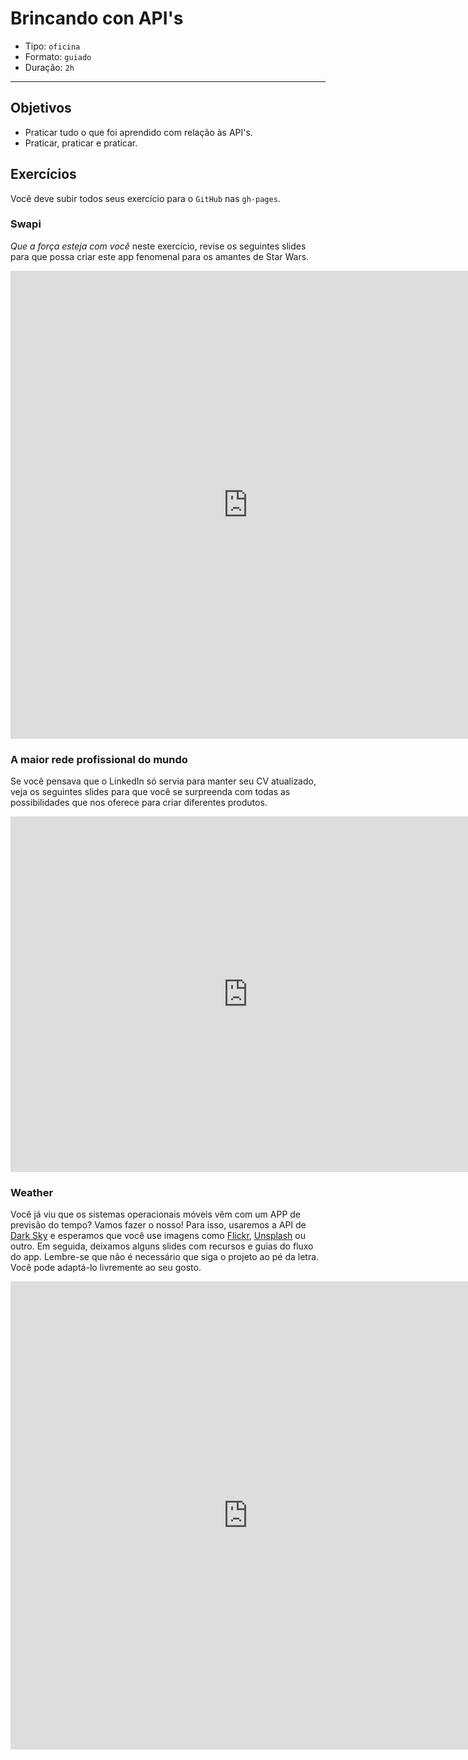 # Brincando con API's

- Tipo: `oficina`
- Formato: `guiado`
- Duração: `2h`

***

## Objetivos

- Praticar tudo o que foi aprendido com relação às API's.
- Praticar, praticar e praticar.

## Exercícios

Você deve subir todos seus exercício para o `GitHub` nas `gh-pages`.

### Swapi

_Que a força esteja com você_ neste exercício, revise os seguintes slides para que possa criar este app fenomenal para os amantes de Star Wars.

<iframe src="https://docs.google.com/presentation/d/e/2PACX-1vRGrO9hyhFU--4MSOJZgA8nRxfJ9qPdI6-2y25bTlBqo4T6C_VKfPm0IKEk-TIsx6a47Jk6lKgME-IS/embed?start=false&loop=false&delayms=5000" frameborder="0" width="760" height="749" allowfullscreen="true" mozallowfullscreen="true" webkitallowfullscreen="true"></iframe>

### A maior rede profissional do mundo

Se você pensava que o LinkedIn só servia para manter seu CV atualizado, veja os seguintes slides para que você se surpreenda com todas as possibilidades que nos oferece para criar diferentes produtos.

<iframe src="https://docs.google.com/presentation/d/e/2PACX-1vSjQwnB8r8N5hFRhtE1wQ9a8GH13MDjhQhPYwmekE66Qtwrdlld582UwJr1EomzQxjLNKr3UpzwVkLp/embed?start=false&loop=false&delayms=5000" frameborder="0" width="760" height="569" allowfullscreen="true" mozallowfullscreen="true" webkitallowfullscreen="true"></iframe>

### Weather

Você já viu que os sistemas operacionais móveis vêm com um APP de previsão do tempo? Vamos fazer o nosso! Para isso, usaremos a API de [Dark Sky](https://darksky.net/dev) e esperamos que você use imagens como [Flickr](https://www.flickr.com/services/api/), [Unsplash](https://unsplash.com/developers) ou outro. Em seguida, deixamos alguns slides com recursos e guias do fluxo do app. Lembre-se que não é necessário que siga o projeto ao pé da letra. Você pode adaptá-lo livremente ao seu gosto.

<iframe src="https://docs.google.com/presentation/d/e/2PACX-1vSJ0g3cXnpyO9R6DjngjIxIpgRXd_Fz9nA0l8E2iRCl97pQkAFMgFJzNtGnu5lHAeL0VeC21S7D7shg/embed?start=false&loop=false&delayms=3000" frameborder="0" width="760" height="749" allowfullscreen="true" mozallowfullscreen="true" webkitallowfullscreen="true"></iframe>